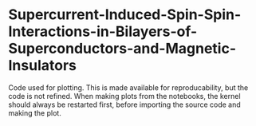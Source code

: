 # Supercurrent-Induced-Spin-Spin-Interactions-in-Bilayers-of-Superconductors-and-Magnetic-Insulators

Code used for plotting. This is made available for reproducability, but the code is not refined. When making plots from the notebooks, the kernel should always be restarted first, before importing the source code and making the plot.
